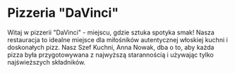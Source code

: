 # Pizzeria "DaVinci"

Witaj w pizzerii "DaVinci" - miejscu, gdzie sztuka spotyka smak! Nasza restauracja to idealne miejsce dla miłośników autentycznej włoskiej kuchni i doskonałych pizz. Nasz Szef Kuchni, Anna Nowak, dba o to, aby każda pizza była przygotowywana z najwyższą starannością i używając tylko najświeższych składników.


